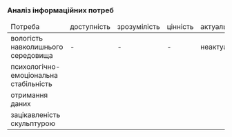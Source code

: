 ### Аналіз інформаційних потреб

<table>
     <thead>
           <tr>
               <td>Потреба</td>
               <td>доступність</td>
               <td>зрозумілість</td>
               <td>цінність</td>
               <td>актуальність</td>
           </tr>
     </thead>
     <tr>
           <td>вологість навколишнього середовища</td>
           <td>-</td>
           <td>-</td>
           <td>-</td>
           <td>неактуально</td>
     </tr>
     <tr>
           <td>психологічно-емоціональна стабільність</td>
           <td></td>
           <td></td>
           <td></td>
           <td></td>
     </tr>
     <tr>
           <td>отримання даних</td>
           <td></td>
           <td></td>
           <td></td>
           <td></td>
     </tr>
     <tr>
           <td>зацікавленість скульптурою</td>
           <td></td>
           <td></td>
           <td></td>
           <td></td>
     </tr>
           
               
